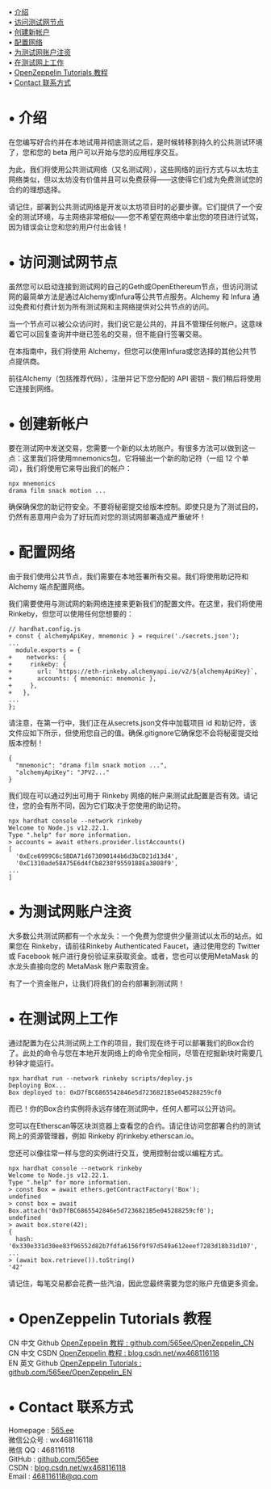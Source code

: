 • [介绍](#index1)  
• [访问测试网节点](#index2)  
• [创建新帐户](#index3)  
• [配置网络](#index4)  
• [为测试网账户注资](#index5)  
• [在测试网上工作](#index6)   
• [OpenZeppelin Tutorials 教程](#index98)   
• [Contact 联系方式](#index99) 

# <span id='index1'>• 介绍</span>  
在您编写好合约并在本地试用并彻底测试之后，是时候转移到持久的公共测试环境了，您和您的 beta 用户可以开始与您的应用程序交互。

为此，我们将使用公共测试网络（又名测试网），这些网络的运行方式与以太坊主网络类似，但以太坊没有价值并且可以免费获得——这使得它们成为免费测试您的合约的理想选择。

请记住，部署到公共测试网络是开发以太坊项目时的必要步骤。它们提供了一个安全的测试环境，与主网络非常相似——您不希望在网络中拿出您的项目进行试驾，因为错误会让您和您的用户付出金钱！

# <span id='index2'>• 访问测试网节点</span>  
虽然您可以启动连接到测试网的自己的Geth或OpenEthereum节点，但访问测试网的最简单方法是通过Alchemy或Infura等公共节点服务。Alchemy 和 Infura 通过免费和付费计划为所有测试网和主网络提供对公共节点的访问。

当一个节点可以被公众访问时，我们说它是公共的，并且不管理任何帐户。这意味着它可以回复查询并中继已签名的交易，但不能自行签署交易。

在本指南中，我们将使用 Alchemy，但您可以使用Infura或您选择的其他公共节点提供商。

前往Alchemy（包括推荐代码），注册并记下您分配的 API 密钥 - 我们稍后将使用它连接到网络。

# <span id='index3'>• 创建新帐户</span>  
要在测试网中发送交易，您需要一个新的以太坊账户。有很多方法可以做到这一点：这里我们将使用mnemonics包，它将输出一个新的助记符（一组 12 个单词），我们将使用它来导出我们的帐户：
```
npx mnemonics
drama film snack motion ...
```
确保确保您的助记符安全。不要将秘密提交给版本控制。即使只是为了测试目的，仍然有恶意用户会为了好玩而对您的测试网部署造成严重破坏！

# <span id='index4'>• 配置网络</span>  
由于我们使用公共节点，我们需要在本地签署所有交易。我们将使用助记符和 Alchemy 端点配置网络。

我们需要使用与测试网的新网络连接来更新我们的配置文件。在这里，我们将使用 Rinkeby，但您可以使用任何您想要的：
```
// hardhat.config.js
+ const { alchemyApiKey, mnemonic } = require('./secrets.json');
...
  module.exports = {
+    networks: {
+     rinkeby: {
+       url: `https://eth-rinkeby.alchemyapi.io/v2/${alchemyApiKey}`,
+       accounts: { mnemonic: mnemonic },
+     },
+   },
...
};
```

请注意，在第一行中，我们正在从secrets.json文件中加载项目 id 和助记符，该文件应如下所示，但使用您自己的值。确保.gitignore它确保您不会将秘密提交给版本控制！
```
{
  "mnemonic": "drama film snack motion ...",
  "alchemyApiKey": "JPV2..."
}
```

我们现在可以通过列出可用于 Rinkeby 网络的帐户来测试此配置是否有效。请记住，您的会有所不同，因为它们取决于您使用的助记符。
```
npx hardhat console --network rinkeby
Welcome to Node.js v12.22.1.
Type ".help" for more information.
> accounts = await ethers.provider.listAccounts()
[
  '0xEce6999C6c5BDA71d673090144b6d3bCD21d13d4',
  '0xC1310ade58A75E6d4fCb8238f9559188Ea3808f9',
...
]
```

# <span id='index5'>• 为测试网账户注资</span>  
大多数公共测试网都有一个水龙头：一个免费为您提供少量测试以太币的站点。如果您在 Rinkeby，请前往Rinkeby Authenticated Faucet，通过使用您的 Twitter 或 Facebook 帐户进行身份验证来获取资金。或者，您也可以使用MetaMask 的水龙头直接向您的 MetaMask 账户索取资金。

有了一个资金账户，让我们将我们的合约部署到测试网！

# <span id='index6'>• 在测试网上工作</span>  
通过配置为在公共测试网上工作的项目，我们现在终于可以部署我们的Box合约了。此处的命令与您在本地开发网络上的命令完全相同，尽管在挖掘新块时需要几秒钟才能运行。

```
npx hardhat run --network rinkeby scripts/deploy.js
Deploying Box...
Box deployed to: 0xD7fBC6865542846e5d7236821B5e045288259cf0
```

而已！你的Box合约实例将永远存储在测试网中，任何人都可以公开访问。

您可以在Etherscan等区块浏览器上查看您的合约。请记住访问您部署合约的测试网上的资源管理器，例如 Rinkeby 的rinkeby.etherscan.io。

您还可以像往常一样与您的实例进行交互，使用控制台或以编程方式。
```
npx hardhat console --network rinkeby
Welcome to Node.js v12.22.1.
Type ".help" for more information.
> const Box = await ethers.getContractFactory('Box');
undefined
> const box = await Box.attach('0xD7fBC6865542846e5d7236821B5e045288259cf0');
undefined
> await box.store(42);
{
  hash: '0x330e331d30ee83f96552d82b7fdfa6156f9f97d549a612eeef7283d18b31d107',
...
> (await box.retrieve()).toString()
'42'
```

请记住，每笔交易都会花费一些汽油，因此您最终需要为您的账户充值更多资金。

# <span id='index98'>• OpenZeppelin Tutorials 教程</span>  
CN 中文 Github  [OpenZeppelin 教程 : github.com/565ee/OpenZeppelin_CN](https://github.com/565ee/OpenZeppelin_CN)  
CN 中文 CSDN    [OpenZeppelin 教程 : blog.csdn.net/wx468116118](https://blog.csdn.net/wx468116118/category_11997496.html)  
EN 英文 Github  [OpenZeppelin Tutorials : github.com/565ee/OpenZeppelin_EN](https://github.com/565ee/OpenZeppelin_EN)  

# <span id='index99'>• Contact 联系方式</span>  
Homepage : [565.ee](https://565.ee)  
微信公众号 : wx468116118  
微信 QQ   : 468116118  
GitHub   : [github.com/565ee](https://github.com/565ee)   
CSDN     : [blog.csdn.net/wx468116118](https://blog.csdn.net/wx468116118)  
Email    : 468116118@qq.com
